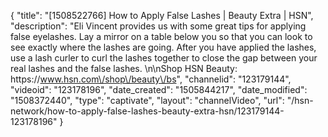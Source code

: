 {
    "title": "[1508522766] How to Apply False Lashes | Beauty Extra | HSN",
    "description": "Eli Vincent provides us with some great tips for applying false eyelashes. Lay a mirror on a table below you so that you can look to see exactly where the lashes are going. After you have applied the lashes, use a lash curler to curl the lashes together to close the gap between your real lashes and the false lashes. \n\nShop HSN Beauty: https:\/\/www.hsn.com\/shop\/beauty\/bs",
    "channelid": "123179144",
    "videoid": "123178196",
    "date_created": "1505844217",
    "date_modified": "1508372440",
    "type": "captivate",
    "layout": "channelVideo",
    "url": "\/hsn-network\/how-to-apply-false-lashes-beauty-extra-hsn\/123179144-123178196"
}